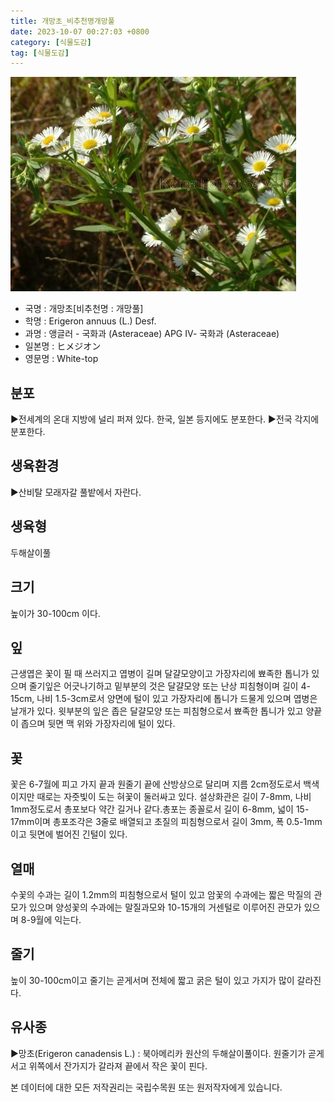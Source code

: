 ```yaml
---
title: 개망초_비추천명개망풀
date: 2023-10-07 00:27:03 +0800
category: [식물도감]
tag: [식물도감]
---
```




![개망초[비추천명 : 개망풀]](/assets/img/fileUpload/plants/basic/Compositae/Erigeron/8133/1_th2.JPG)
- 국명 : 개망초[비추천명 : 개망풀]
- 학명 : Erigeron annuus (L.) Desf.
- 과명 : 앵글러 - 국화과 (Asteraceae) APG Ⅳ- 국화과 (Asteraceae)
- 일본명 : ヒメジオン
- 영문명 : White-top


## 분포
▶전세계의 온대 지방에 널리 퍼져 있다. 한국, 일본 등지에도 분포한다. 
▶전국 각지에 분포한다.
## 생육환경
▶산비탈 모래자갈 풀밭에서 자란다.
## 생육형
두해살이풀
## 크기
높이가 30-100cm 이다.
## 잎
근생엽은 꽃이 필 때 쓰러지고 엽병이 길며 달걀모양이고 가장자리에 뾰족한 톱니가 있으며 줄기잎은 어긋나기하고 밑부분의 것은 달걀모양 또는 난상 피침형이며 길이 4-15cm, 나비 1.5-3cm로서 양면에 털이 있고 가장자리에 톱니가 드물게 있으며 엽병은 날개가 있다. 윗부분의 잎은 좁은 달걀모양 또는 피침형으로서 뾰족한 톱니가 있고 양끝이 좁으며 뒷면 맥 위와 가장자리에 털이 있다.
## 꽃
꽃은 6-7월에 피고 가지 끝과 원줄기 끝에 산방상으로 달리며 지름 2cm정도로서 백색 이지만 때로는 자줏빛이 도는 혀꽃이 둘러싸고 있다. 설상화관은 길이 7-8mm, 나비 1mm정도로서 총포보다 약간 길거나 같다.총포는 종꼴로서 길이 6-8mm, 넓이 15-17mm이며 총포조각은 3줄로 배열되고 초질의 피침형으로서 길이 3mm, 폭 0.5-1mm이고 뒷면에 벌어진 긴털이 있다.
## 열매
수꽃의 수과는 길이 1.2mm의 피침형으로서 털이 있고 암꽃의 수과에는 짧은 막질의 관모가 있으며 양성꽃의 수과에는 말질과모와 10-15개의 거센털로 이루어진 관모가 있으며 8-9월에 익는다.
## 줄기
높이 30-100cm이고 줄기는 곧게서며 전체에 짧고 굵은 털이 있고 가지가 많이 갈라진다.
## 유사종
▶망초(Erigeron canadensis L.) : 북아메리카 원산의 두해살이풀이다. 원줄기가 곧게 서고 위쪽에서 잔가지가 갈라져 끝에서 작은 꽃이 핀다.






본 데이터에 대한 모든 저작권리는 국립수목원 또는 원저작자에게 있습니다.
